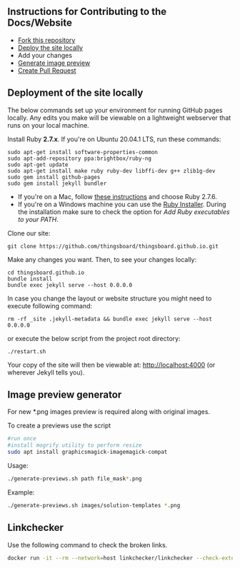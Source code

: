 ## Instructions for Contributing to the Docs/Website

* [Fork this repository](https://help.github.com/articles/fork-a-repo/)
* [Deploy the site locally](#deployment-of-the-site-locally)
* Add your changes
* [Generate image preview](#image-preview-generator)
* [Create Pull Request](https://help.github.com/articles/creating-a-pull-request/)

## Deployment of the site locally

The below commands set up your environment for running GitHub pages locally. 
Any edits you make will be viewable on a lightweight webserver that runs on your local machine.

Install Ruby **2.7.x**. If you're on Ubuntu 20.04.1 LTS, run these commands:

	sudo apt-get install software-properties-common
	sudo apt-add-repository ppa:brightbox/ruby-ng
	sudo apt-get update
	sudo apt-get install make ruby ruby-dev libffi-dev g++ zlib1g-dev
	sudo gem install github-pages
	sudo gem install jekyll bundler

* If you're on a Mac, follow [these instructions](https://gorails.com/setup/osx/) and choose Ruby 2.7.6.
* If you're on a Windows machine you can use the [Ruby Installer](http://rubyinstaller.org/downloads/). During the installation make sure to check the option for *Add Ruby executables to your PATH*.


Clone our site:

	git clone https://github.com/thingsboard/thingsboard.github.io.git

Make any changes you want. Then, to see your changes locally:

	cd thingsboard.github.io
	bundle install
	bundle exec jekyll serve --host 0.0.0.0
	
In case you change the layout or website structure you might need to execute following command:

    rm -rf _site .jekyll-metadata && bundle exec jekyll serve --host 0.0.0.0
        
or execute the below script from the project root directory:
        
    ./restart.sh


Your copy of the site will then be viewable at: [http://localhost:4000](http://localhost:4000)
(or wherever Jekyll tells you).

## Image preview generator

For new *.png images preview is required along with original images.

To create a previews use the script
````bash
#run once
#install mogrify utility to perform resize 
sudo apt install graphicsmagick-imagemagick-compat
````
Usage:
```bash
./generate-previews.sh path file_mask*.png
```
Example:
```bash
./generate-previews.sh images/solution-templates *.png
```

## Linkchecker

Use the following command to check the broken links.

```bash
docker run -it --rm --network=host linkchecker/linkchecker --check-extern http://0.0.0.0:4000/
```
